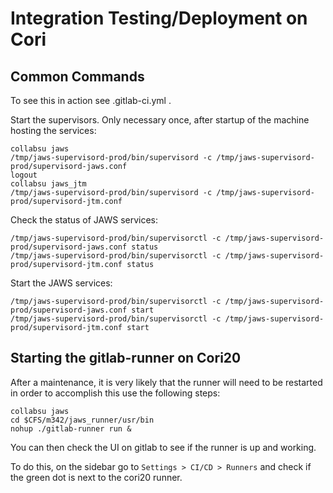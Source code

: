 # Integration Testing/Deployment on Cori

## Common Commands

To see this in action see .gitlab-ci.yml .

Start the supervisors. Only necessary once, after startup of the machine hosting the services: 

    collabsu jaws
    /tmp/jaws-supervisord-prod/bin/supervisord -c /tmp/jaws-supervisord-prod/supervisord-jaws.conf 
    logout
    collabsu jaws_jtm
    /tmp/jaws-supervisord-prod/bin/supervisord -c /tmp/jaws-supervisord-prod/supervisord-jtm.conf

Check the status of JAWS services:

    /tmp/jaws-supervisord-prod/bin/supervisorctl -c /tmp/jaws-supervisord-prod/supervisord-jaws.conf status
    /tmp/jaws-supervisord-prod/bin/supervisorctl -c /tmp/jaws-supervisord-prod/supervisord-jtm.conf status

Start the JAWS services:

    /tmp/jaws-supervisord-prod/bin/supervisorctl -c /tmp/jaws-supervisord-prod/supervisord-jaws.conf start
    /tmp/jaws-supervisord-prod/bin/supervisorctl -c /tmp/jaws-supervisord-prod/supervisord-jtm.conf start

## Starting the gitlab-runner on Cori20
After a maintenance, it is very likely that the runner will need to be restarted
in order to accomplish this use the following steps:

    collabsu jaws
    cd $CFS/m342/jaws_runner/usr/bin
    nohup ./gitlab-runner run &

You can then check the UI on gitlab to see if the runner is up and working.

To do this, on the sidebar go to `Settings > CI/CD > Runners` and check if
the green dot is next to the cori20 runner.
